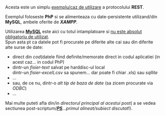 
Acesta este un simplu [exemplu/caz de utilizare](https://dev.to/devabdul/building-a-rest-api-with-php-mysql-using-xampp-3i9p) a protocolului **REST**.

Exemplul foloseste **PhP** si se alimenteaza cu date-persistente utilizand/din **MySQL**, ambele oferite de ***XAMPP***.

Utilizarea [**MySQL**](https://www.cloudways.com/blog/connect-mysql-with-php/) este aici cu totul intamplatoare si <ins>nu este absolut obligatoriu de utilizat</ins>.
<br/>Spun asta pt ca datele pot fi procurate pe diferite alte cai sau din diferite alte surse de date:
 - direct din *cod*(datele fiind definite/memorate direct in codul aplicatiei (in acest caz... in codul PhP)
 - dintr-un *fisier-text* salvat pe harddisc-ul local
   <br/>dintr-un *fisier-excel*(.csv sa spunem... dar poate fi chiar .xls) sau *sqllite*
 - ...
 - sau, de ce nu, dintr-o *alt tip de baza de date* (sa zicem procurate via *ODBC*)
 - ...

Mai multe puteti afla din/in *directorul principal al acestui post*( a se vedea sectiunea post-scriptum/[***PS***](https://github.com/stefanache/MFP-ANAF-RO/blob/main/php_scripts/RPC_vs_SOAP_vsREST_vs_GraphQL/ReadMe.md)...*primul alineat/subiect discutat*!).
